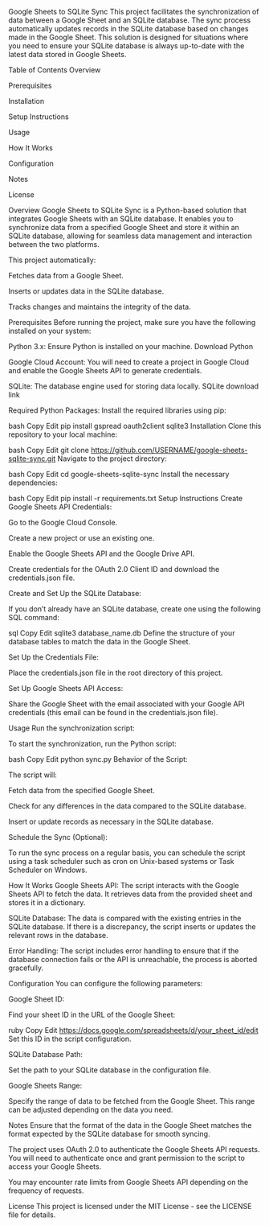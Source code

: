 Google Sheets to SQLite Sync
This project facilitates the synchronization of data between a Google Sheet and an SQLite database. The sync process automatically updates records in the SQLite database based on changes made in the Google Sheet. This solution is designed for situations where you need to ensure your SQLite database is always up-to-date with the latest data stored in Google Sheets.

Table of Contents
Overview

Prerequisites

Installation

Setup Instructions

Usage

How It Works

Configuration

Notes

License

Overview
Google Sheets to SQLite Sync is a Python-based solution that integrates Google Sheets with an SQLite database. It enables you to synchronize data from a specified Google Sheet and store it within an SQLite database, allowing for seamless data management and interaction between the two platforms.

This project automatically:

Fetches data from a Google Sheet.

Inserts or updates data in the SQLite database.

Tracks changes and maintains the integrity of the data.

Prerequisites
Before running the project, make sure you have the following installed on your system:

Python 3.x: Ensure Python is installed on your machine. Download Python

Google Cloud Account: You will need to create a project in Google Cloud and enable the Google Sheets API to generate credentials.

SQLite: The database engine used for storing data locally. SQLite download link

Required Python Packages: Install the required libraries using pip:

bash
Copy
Edit
pip install gspread oauth2client sqlite3
Installation
Clone this repository to your local machine:

bash
Copy
Edit
git clone https://github.com/USERNAME/google-sheets-sqlite-sync.git
Navigate to the project directory:

bash
Copy
Edit
cd google-sheets-sqlite-sync
Install the necessary dependencies:

bash
Copy
Edit
pip install -r requirements.txt
Setup Instructions
Create Google Sheets API Credentials:

Go to the Google Cloud Console.

Create a new project or use an existing one.

Enable the Google Sheets API and the Google Drive API.

Create credentials for the OAuth 2.0 Client ID and download the credentials.json file.

Create and Set Up the SQLite Database:

If you don’t already have an SQLite database, create one using the following SQL command:

sql
Copy
Edit
sqlite3 database_name.db
Define the structure of your database tables to match the data in the Google Sheet.

Set Up the Credentials File:

Place the credentials.json file in the root directory of this project.

Set Up Google Sheets API Access:

Share the Google Sheet with the email associated with your Google API credentials (this email can be found in the credentials.json file).

Usage
Run the synchronization script:

To start the synchronization, run the Python script:

bash
Copy
Edit
python sync.py
Behavior of the Script:

The script will:

Fetch data from the specified Google Sheet.

Check for any differences in the data compared to the SQLite database.

Insert or update records as necessary in the SQLite database.

Schedule the Sync (Optional):

To run the sync process on a regular basis, you can schedule the script using a task scheduler such as cron on Unix-based systems or Task Scheduler on Windows.

How It Works
Google Sheets API: The script interacts with the Google Sheets API to fetch the data. It retrieves data from the provided sheet and stores it in a dictionary.

SQLite Database: The data is compared with the existing entries in the SQLite database. If there is a discrepancy, the script inserts or updates the relevant rows in the database.

Error Handling: The script includes error handling to ensure that if the database connection fails or the API is unreachable, the process is aborted gracefully.

Configuration
You can configure the following parameters:

Google Sheet ID:

Find your sheet ID in the URL of the Google Sheet:

ruby
Copy
Edit
https://docs.google.com/spreadsheets/d/your_sheet_id/edit
Set this ID in the script configuration.

SQLite Database Path:

Set the path to your SQLite database in the configuration file.

Google Sheets Range:

Specify the range of data to be fetched from the Google Sheet. This range can be adjusted depending on the data you need.

Notes
Ensure that the format of the data in the Google Sheet matches the format expected by the SQLite database for smooth syncing.

The project uses OAuth 2.0 to authenticate the Google Sheets API requests. You will need to authenticate once and grant permission to the script to access your Google Sheets.

You may encounter rate limits from Google Sheets API depending on the frequency of requests.

License
This project is licensed under the MIT License - see the LICENSE file for details.
